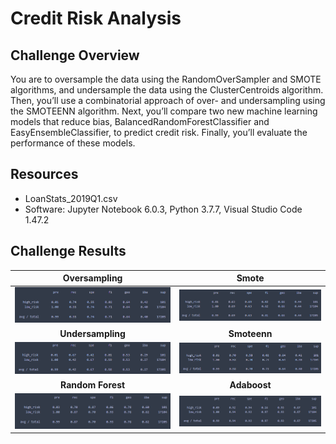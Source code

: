 # Credit Risk Analysis

## Challenge Overview
You are to oversample the data using the RandomOverSampler and SMOTE algorithms, and undersample the data using the ClusterCentroids algorithm. Then, you’ll use a combinatorial approach of over- and undersampling using the SMOTEENN algorithm. Next, you’ll compare two new machine learning models that reduce bias, BalancedRandomForestClassifier and EasyEnsembleClassifier, to predict credit risk. Finally, you’ll evaluate the performance of these models.

## Resources
- LoanStats_2019Q1.csv
- Software: Jupyter Notebook 6.0.3, Python 3.7.7, Visual Studio Code 1.47.2

## Challenge Results

| **Oversampling** | **Smote** |
|:----------------:|:---------:|
| ![oversampling](images/oversampling.png) | ![smote](images/smote.png) |
| **Undersampling** | **Smoteenn** |
| ![undersampling](images/undersampling.png) | ![smoteenn](images/smoteenn.png) |
| **Random Forest** | **Adaboost** |
| ![random_forest](images/random_forest.png) | ![adaboost](images/adaboost.png) |